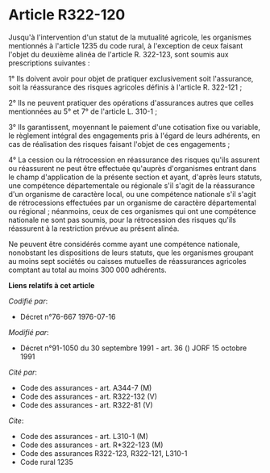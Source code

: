 # Article R322-120

Jusqu'à l'intervention d'un statut de la mutualité agricole, les organismes mentionnés à l'article 1235 du code rural, à
l'exception de ceux faisant l'objet du deuxième alinéa de l'article R. 322-123, sont soumis aux prescriptions suivantes :

1° Ils doivent avoir pour objet de pratiquer exclusivement soit l'assurance, soit la réassurance des risques agricoles
définis à l'article R. 322-121 ;

2° Ils ne peuvent pratiquer des opérations d'assurances autres que celles mentionnées au 5° et 7° de l'article L. 310-1 ;

3° Ils garantissent, moyennant le paiement d'une cotisation fixe ou variable, le règlement intégral des engagements pris à
l'égard de leurs adhérents, en cas de réalisation des risques faisant l'objet de ces engagements ;

4° La cession ou la rétrocession en réassurance des risques qu'ils assurent ou réassurent ne peut être effectuée qu'auprès
d'organismes entrant dans le champ d'application de la présente section et ayant, d'après leurs statuts, une compétence
départementale ou régionale s'il s'agit de la réassurance d'un organisme de caractère local, ou une compétence nationale s'il
s'agit de rétrocessions effectuées par un organisme de caractère départemental ou régional ; néanmoins, ceux de ces
organismes qui ont une compétence nationale ne sont pas soumis, pour la rétrocession des risques qu'ils réassurent à la
restriction prévue au présent alinéa.

Ne peuvent être considérés comme ayant une compétence nationale, nonobstant les dispositions de leurs statuts, que les
organismes groupant au moins sept sociétés ou caisses mutuelles de réassurances agricoles comptant au total au moins 300 000
adhérents.

**Liens relatifs à cet article**

_Codifié par_:

  - Décret n°76-667 1976-07-16

_Modifié par_:

  - Décret n°91-1050 du 30 septembre 1991 - art. 36 () JORF 15 octobre 1991

_Cité par_:

  - Code des assurances - art. A344-7 (M)
  - Code des assurances - art. R322-132 (V)
  - Code des assurances - art. R322-81 (V)

_Cite_:

  - Code des assurances - art. L310-1 (M)
  - Code des assurances - art. R*322-123 (M)
  - Code des assurances R322-123, R322-121, L310-1
  - Code rural 1235
